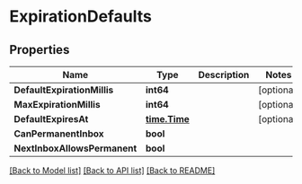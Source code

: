# ExpirationDefaults

## Properties

Name | Type | Description | Notes
------------ | ------------- | ------------- | -------------
**DefaultExpirationMillis** | **int64** |  | [optional] 
**MaxExpirationMillis** | **int64** |  | [optional] 
**DefaultExpiresAt** | [**time.Time**](time.Time) |  | [optional] 
**CanPermanentInbox** | **bool** |  | 
**NextInboxAllowsPermanent** | **bool** |  | 

[[Back to Model list]](../README#documentation-for-models) [[Back to API list]](../README#documentation-for-api-endpoints) [[Back to README]](../README)


